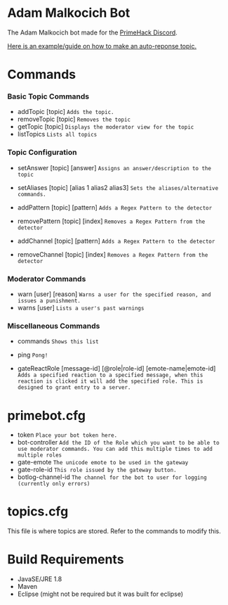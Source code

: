 # Adam Malkocich Bot
The Adam Malkocich bot made for the [PrimeHack Discord](https://discord.gg/hYp5Naz).

[Here is an example/guide on how to make an auto-reponse topic.](https://github.com/SirMangler/PrimeHackBot/wiki/Creating-a-decent-topic.)

# Commands
 
### Basic Topic Commands
- addTopic [topic] `Adds the topic.`
- removeTopic [topic] `Removes the topic`
- getTopic [topic] `Displays the moderator view for the topic`
- listTopics `Lists all topics`
 
### Topic Configuration 
- setAnswer [topic] [answer] `Assigns an answer/description to the topic`
- setAliases [topic] [alias 1 alias2 alias3] `Sets the aliases/alternative commands.`
 
- addPattern [topic] [pattern] `Adds a Regex Pattern to the detector`
- removePattern [topic] [index] `Removes a Regex Pattern from the detector`
 
- addChannel [topic] [pattern] `Adds a Regex Pattern to the detector`
- removeChannel [topic] [index] `Removes a Regex Pattern from the detector`
 
### Moderator Commands
- warn [user] [reason] `Warns a user for the specified reason, and issues a punishment.`
- warns [user] `Lists a user's past warnings`
 
### Miscellaneous Commands 
- commands `Shows this list`
- ping   `Pong!` 
 
- gateReactRole [message-id] [@role|role-id] [emote-name|emote-id] `Adds a specified reaction to a specified message, when this reaction is clicked it will add the specified role. This is designed to grant entry to a server.`

# primebot.cfg
- token `Place your bot token here.`
- bot-controller `Add the ID of the Role which you want to be able to use moderator commands. You can add this multiple times to add multiple roles`
- gate-emote `The unicode emote to be used in the gateway`
- gate-role-id `This role issued by the gateway button.`
- botlog-channel-id `The channel for the bot to user for logging (currently only errors)`

# topics.cfg
This file is where topics are stored. Refer to the commands to modify this.

# Build Requirements
- JavaSE/JRE 1.8
- Maven
- Eclipse (might not be required but it was built for eclipse)
